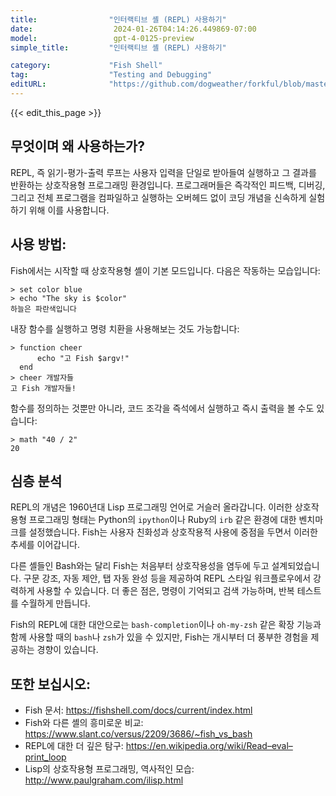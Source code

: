 ```yaml
---
title:                "인터랙티브 셸 (REPL) 사용하기"
date:                  2024-01-26T04:14:26.449869-07:00
model:                 gpt-4-0125-preview
simple_title:         "인터랙티브 셸 (REPL) 사용하기"

category:             "Fish Shell"
tag:                  "Testing and Debugging"
editURL:              "https://github.com/dogweather/forkful/blob/master/content/ko/fish-shell/using-an-interactive-shell-repl.md"
---
```


{{< edit_this_page >}}

## 무엇이며 왜 사용하는가?
REPL, 즉 읽기-평가-출력 루프는 사용자 입력을 단일로 받아들여 실행하고 그 결과를 반환하는 상호작용형 프로그래밍 환경입니다. 프로그래머들은 즉각적인 피드백, 디버깅, 그리고 전체 프로그램을 컴파일하고 실행하는 오버헤드 없이 코딩 개념을 신속하게 실험하기 위해 이를 사용합니다.

## 사용 방법:
Fish에서는 시작할 때 상호작용형 셸이 기본 모드입니다. 다음은 작동하는 모습입니다:

```Fish Shell
> set color blue
> echo "The sky is $color"
하늘은 파란색입니다
```

내장 함수를 실행하고 명령 치환을 사용해보는 것도 가능합니다:

```Fish Shell
> function cheer
      echo "고 Fish $argv!"
  end
> cheer 개발자들
고 Fish 개발자들!
```

함수를 정의하는 것뿐만 아니라, 코드 조각을 즉석에서 실행하고 즉시 출력을 볼 수도 있습니다:

```Fish Shell
> math "40 / 2"
20
```

## 심층 분석
REPL의 개념은 1960년대 Lisp 프로그래밍 언어로 거슬러 올라갑니다. 이러한 상호작용형 프로그래밍 형태는 Python의 `ipython`이나 Ruby의 `irb` 같은 환경에 대한 벤치마크를 설정했습니다. Fish는 사용자 친화성과 상호작용적 사용에 중점을 두면서 이러한 추세를 이어갑니다.

다른 셸들인 Bash와는 달리 Fish는 처음부터 상호작용성을 염두에 두고 설계되었습니다. 구문 강조, 자동 제안, 탭 자동 완성 등을 제공하여 REPL 스타일 워크플로우에서 강력하게 사용할 수 있습니다. 더 좋은 점은, 명령이 기억되고 검색 가능하며, 반복 테스트를 수월하게 만듭니다.

Fish의 REPL에 대한 대안으로는 `bash-completion`이나 `oh-my-zsh` 같은 확장 기능과 함께 사용할 때의 `bash`나 `zsh`가 있을 수 있지만, Fish는 개시부터 더 풍부한 경험을 제공하는 경향이 있습니다.

## 또한 보십시오:
- Fish 문서: https://fishshell.com/docs/current/index.html
- Fish와 다른 셸의 흥미로운 비교: https://www.slant.co/versus/2209/3686/~fish_vs_bash
- REPL에 대한 더 깊은 탐구: https://en.wikipedia.org/wiki/Read–eval–print_loop
- Lisp의 상호작용형 프로그래밍, 역사적인 모습: http://www.paulgraham.com/ilisp.html
